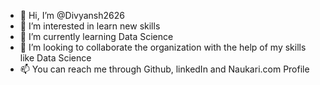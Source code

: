 - 👋 Hi, I’m @Divyansh2626
- 👀 I’m interested in learn new skills
- 🌱 I’m currently learning Data Science
- 💞️ I’m looking to collaborate the organization with the help of my skills like Data Science
- 📫 You can reach me through Github, linkedIn and Naukari.com Profile

<!---
Divyansh2626/Divyansh2626 is a ✨ special ✨ repository because its `README.md` (this file) appears on your GitHub profile.
You can click the Preview link to take a look at your changes.
--->
